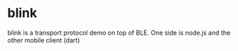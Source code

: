 # blink
blink is a transport protocol demo on top of BLE. One side is node.js and the other mobile client (dart)
